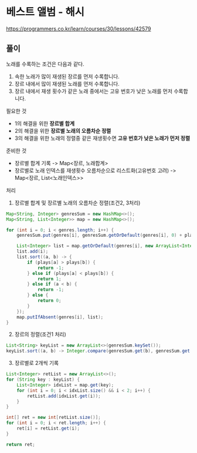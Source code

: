 # 베스트 앨범 - 해시
https://programmers.co.kr/learn/courses/30/lessons/42579

## 풀이
노래를 수록하는 조건은 다음과 같다.
1. 속한 노래가 많이 재생된 장르를 먼저 수록합니다.
2. 장르 내에서 많이 재생된 노래를 먼저 수록합니다.
3. 장르 내에서 재생 횟수가 같은 노래 중에서는 고유 번호가 낮은 노래를 먼저 수록합니다.

필요한 것
* 1의 해결을 위한 **장르별 합계**
* 2의 해결을 위한 **장르별 노래의 오름차순 정렬**
* 3의 해결을 위한 노래의 정렬중 같은 재생횟수면 **고유 번호가 낮은 노래가 먼저 정렬**

준비한 것
* 장르별 합계 기록 -> Map<장르, 노래합계>
* 장르별로 노래 인덱스를 재생횟수 오름차순으로 리스트화(고유번호 고려) -> Map<장르, List<노래인덱스>>

처리
1. 장르별 합계 및 장르별 노래의 오름차순 정렬(조건2, 3처리)
```java
Map<String, Integer> genresSum = new HashMap<>();
Map<String, List<Integer>> map = new HashMap<>();

for (int i = 0; i < genres.length; i++) {
    genresSum.put(genres[i], genresSum.getOrDefault(genres[i], 0) + plays[i]);

    List<Integer> list = map.getOrDefault(genres[i], new ArrayList<Integer>());
    list.add(i);
    list.sort((a, b) -> {
        if (plays[a] > plays[b]) {
            return -1;
        } else if (plays[a] < plays[b]) {
            return 1;
        } else if (a < b) {
            return -1;
        } else {
            return 0;
        }
    });
    map.putIfAbsent(genres[i], list);
}
```
2. 장르의 정렬(조건1 처리)
```java
List<String> keyList = new ArrayList<>(genresSum.keySet());
keyList.sort((a, b) -> Integer.compare(genresSum.get(b), genresSum.get(a)));
```
3. 장르별로 2개씩 기록
```java
List<Integer> retList = new ArrayList<>();
for (String key : keyList) {
    List<Integer> idxList = map.get(key);
    for (int i = 0; i < idxList.size() && i < 2; i++) {
        retList.add(idxList.get(i));
    }
}

int[] ret = new int[retList.size()];
for (int i = 0; i < ret.length; i++) {
    ret[i] = retList.get(i);
}

return ret;
```
